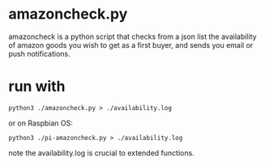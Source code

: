 # amazoncheck.py
amazoncheck is a python script that checks from a json list the availability of amazon goods you wish to get as a first buyer, and sends you email or push notifications.
# run with
    python3 ./amazoncheck.py > ./availability.log

or on Raspbian OS:

    python3 ./pi-amazoncheck.py > ./availability.log

note the availability.log is crucial to extended functions.
